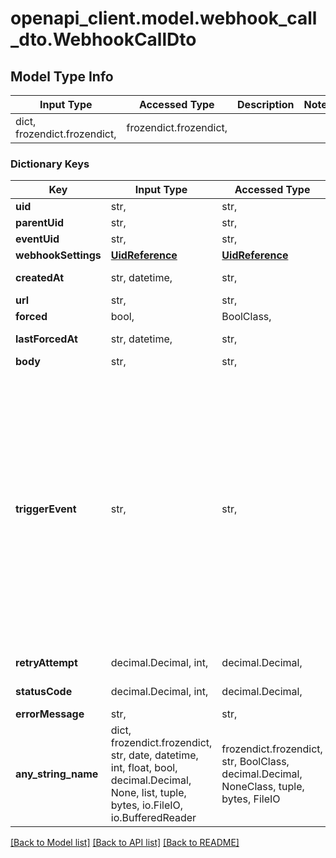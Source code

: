 # openapi_client.model.webhook_call_dto.WebhookCallDto

## Model Type Info
Input Type | Accessed Type | Description | Notes
------------ | ------------- | ------------- | -------------
dict, frozendict.frozendict,  | frozendict.frozendict,  |  | 

### Dictionary Keys
Key | Input Type | Accessed Type | Description | Notes
------------ | ------------- | ------------- | ------------- | -------------
**uid** | str,  | str,  |  | [optional] 
**parentUid** | str,  | str,  |  | [optional] 
**eventUid** | str,  | str,  |  | [optional] 
**webhookSettings** | [**UidReference**](UidReference.md) | [**UidReference**](UidReference.md) |  | [optional] 
**createdAt** | str, datetime,  | str,  |  | [optional] value must conform to RFC-3339 date-time
**url** | str,  | str,  |  | [optional] 
**forced** | bool,  | BoolClass,  |  | [optional] 
**lastForcedAt** | str, datetime,  | str,  |  | [optional] value must conform to RFC-3339 date-time
**body** | str,  | str,  |  | [optional] 
**triggerEvent** | str,  | str,  |  | [optional] must be one of ["JOB_STATUS_CHANGED", "JOB_CREATED", "JOB_DELETED", "JOB_ASSIGNED", "JOB_DUE_DATE_CHANGED", "JOB_UPDATED", "JOB_TARGET_UPDATED", "JOB_EXPORTED", "JOB_UNEXPORTED", "PROJECT_CREATED", "PROJECT_DELETED", "PROJECT_STATUS_CHANGED", "PROJECT_DUE_DATE_CHANGED", "SHARED_PROJECT_ASSIGNED", "PROJECT_METADATA_UPDATED", "PRE_TRANSLATION_FINISHED", "ANALYSIS_CREATED", "CONTINUOUS_JOB_UPDATED", "PROJECT_TEMPLATE_CREATED", "PROJECT_TEMPLATE_UPDATED", "PROJECT_TEMPLATE_DELETED", ] 
**retryAttempt** | decimal.Decimal, int,  | decimal.Decimal,  |  | [optional] value must be a 64 bit integer
**statusCode** | decimal.Decimal, int,  | decimal.Decimal,  |  | [optional] value must be a 64 bit integer
**errorMessage** | str,  | str,  |  | [optional] 
**any_string_name** | dict, frozendict.frozendict, str, date, datetime, int, float, bool, decimal.Decimal, None, list, tuple, bytes, io.FileIO, io.BufferedReader | frozendict.frozendict, str, BoolClass, decimal.Decimal, NoneClass, tuple, bytes, FileIO | any string name can be used but the value must be the correct type | [optional]

[[Back to Model list]](../../README.md#documentation-for-models) [[Back to API list]](../../README.md#documentation-for-api-endpoints) [[Back to README]](../../README.md)

